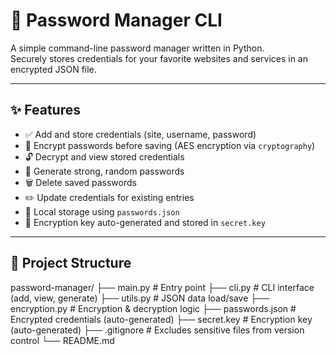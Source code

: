 # 🔐 Password Manager CLI

A simple command-line password manager written in Python.  
Securely stores credentials for your favorite websites and services in an encrypted JSON file.

---

## ✨ Features

- ✅ Add and store credentials (site, username, password)
- 🔐 Encrypt passwords before saving (AES encryption via `cryptography`)
- 🔓 Decrypt and view stored credentials
- 🔁 Generate strong, random passwords
- 🗑️ Delete saved passwords
- ✏️ Update credentials for existing entries
- 🧠 Local storage using `passwords.json`
- 📁 Encryption key auto-generated and stored in `secret.key`

---

## 📁 Project Structure

password-manager/
├── main.py          # Entry point
├── cli.py           # CLI interface (add, view, generate)
├── utils.py         # JSON data load/save
├── encryption.py    # Encryption & decryption logic
├── passwords.json   # Encrypted credentials (auto-generated)
├── secret.key       # Encryption key (auto-generated)
├── .gitignore       # Excludes sensitive files from version control
└── README.md





